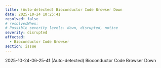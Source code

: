```yaml
---
title: (Auto-detected) Bioconductor Code Browser Down
date: 2025-10-24 10:25:41
resolved: false
# resolvedWhen: 
# Possible severity levels: down, disrupted, notice
severity: disrupted
affected:
  - Bioconductor Code Browser
section: issue
---
```


2025-10-24-06-25-41 (Auto-detected) Bioconductor Code Browser Down

